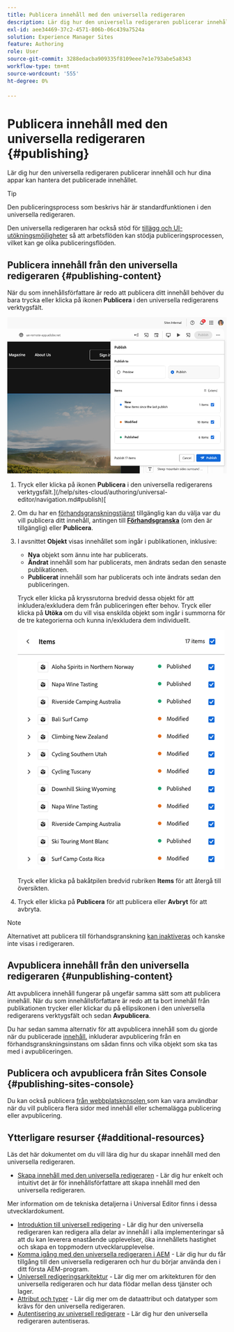 ```yaml
---
title: Publicera innehåll med den universella redigeraren
description: Lär dig hur den universella redigeraren publicerar innehåll och hur dina appar kan hantera det publicerade innehållet.
exl-id: aee34469-37c2-4571-806b-06c439a7524a
solution: Experience Manager Sites
feature: Authoring
role: User
source-git-commit: 3288edacba909335f8109eee7e1e793abe5a8343
workflow-type: tm+mt
source-wordcount: '555'
ht-degree: 0%

---
```



# Publicera innehåll med den universella redigeraren {#publishing}

Lär dig hur den universella redigeraren publicerar innehåll och hur dina appar kan hantera det publicerade innehållet.

>[!TIP]
>
>Den publiceringsprocess som beskrivs här är standardfunktionen i den universella redigeraren.
>
>Den universella redigeraren har också stöd för [tillägg och UI-utökningsmöjligheter](/help/implementing/universal-editor/extending.md) så att arbetsflöden kan stödja publiceringsprocessen, vilket kan ge olika publiceringsflöden.

## Publicera innehåll från den universella redigeraren {#publishing-content}

När du som innehållsförfattare är redo att publicera ditt innehåll behöver du bara trycka eller klicka på ikonen **Publicera** i den universella redigerarens verktygsfält.

![Publicerar sidor](assets/publish-menu.png)

1. Tryck eller klicka på ikonen **Publicera** i den universella redigerarens verktygsfält.](/help/sites-cloud/authoring/universal-editor/navigation.md#publish)[
1. Om du har en [förhandsgranskningstjänst](/help/sites-cloud/authoring/sites-console/previewing-content.md) tillgänglig kan du välja var du vill publicera ditt innehåll, antingen till **[Förhandsgranska](/help/sites-cloud/authoring/sites-console/previewing-content.md)** (om den är tillgänglig) eller **Publicera**.
1. I avsnittet **Objekt** visas innehållet som ingår i publikationen, inklusive:
   * **Nya** objekt som ännu inte har publicerats.
   * **Ändrat** innehåll som har publicerats, men ändrats sedan den senaste publikationen.
   * **Publicerat** innehåll som har publicerats och inte ändrats sedan den publiceringen.

   Tryck eller klicka på kryssrutorna bredvid dessa objekt för att inkludera/exkludera dem från publiceringen efter behov. Tryck eller klicka på **Utöka** om du vill visa enskilda objekt som ingår i summorna för de tre kategorierna och kunna in/exkludera dem individuellt.

   ![Publicera objekt](assets/publish-items.png)

   Tryck eller klicka på bakåtpilen bredvid rubriken **Items** för att återgå till översikten.

1. Tryck eller klicka på **Publicera** för att publicera eller **Avbryt** för att avbryta.

>[!NOTE]
>
>Alternativet att publicera till förhandsgranskning [kan inaktiveras](/help/implementing/universal-editor/customizing.md#publish-preview) och kanske inte visas i redigeraren.

## Avpublicera innehåll från den universella redigeraren {#unpublishing-content}

Att avpublicera innehåll fungerar på ungefär samma sätt som att publicera innehåll. När du som innehållsförfattare är redo att ta bort innehåll från publikationen trycker eller klickar du på ellipsikonen i den universella redigerarens verktygsfält och sedan **Avpublicera**.

Du har sedan samma alternativ för att avpublicera innehåll som du gjorde när du publicerade [innehåll.](#publishing-content) inkluderar avpublicering från en förhandsgranskningsinstans om sådan finns och vilka objekt som ska tas med i avpubliceringen.

## Publicera och avpublicera från Sites Console {#publishing-sites-console}

Du kan också publicera [ från webbplatskonsolen ](/help/sites-cloud/authoring/sites-console/publishing-pages.md) som kan vara användbar när du vill publicera flera sidor med innehåll eller schemalägga publicering eller avpublicering.

## Ytterligare resurser {#additional-resources}

Läs det här dokumentet om du vill lära dig hur du skapar innehåll med den universella redigeraren.

* [Skapa innehåll med den universella redigeraren](authoring.md) - Lär dig hur enkelt och intuitivt det är för innehållsförfattare att skapa innehåll med den universella redigeraren.

Mer information om de tekniska detaljerna i Universal Editor finns i dessa utvecklardokument.

* [Introduktion till universell redigering](/help/implementing/universal-editor/introduction.md) - Lär dig hur den universella redigeraren kan redigera alla delar av innehåll i alla implementeringar så att du kan leverera enastående upplevelser, öka innehållets hastighet och skapa en toppmodern utvecklarupplevelse.
* [Komma igång med den universella redigeraren i AEM](/help/implementing/universal-editor/getting-started.md) - Lär dig hur du får tillgång till den universella redigeraren och hur du börjar använda den i ditt första AEM-program.
* [Universell redigeringsarkitektur](/help/implementing/universal-editor/architecture.md) - Lär dig mer om arkitekturen för den universella redigeraren och hur data flödar mellan dess tjänster och lager.
* [Attribut och typer](/help/implementing/universal-editor/attributes-types.md) - Lär dig mer om de dataattribut och datatyper som krävs för den universella redigeraren.
* [Autentisering av universell redigerare](/help/implementing/universal-editor/authentication.md) - Lär dig hur den universella redigeraren autentiseras.
